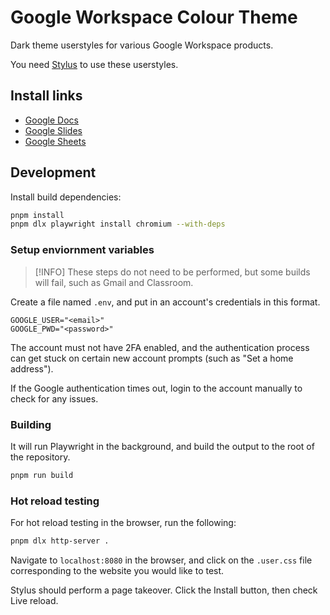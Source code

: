 # Google Workspace Colour Theme

Dark theme userstyles for various Google Workspace products.

You need [Stylus](https://github.com/openstyles/stylus?tab=readme-ov-file) to
use these userstyles.

## Install links

- [Google Docs](https://github.com/WalkQuackBack/google-suite-color-theme/raw/refs/heads/main/build.user.css)
- [Google Slides](https://github.com/WalkQuackBack/google-suite-color-theme/raw/refs/heads/main/slides.user.css)
- [Google Sheets](https://github.com/WalkQuackBack/google-suite-color-theme/raw/refs/heads/main/sheets.user.css)

## Development

Install build dependencies:

```bash
pnpm install
pnpm dlx playwright install chromium --with-deps
```

### Setup enviornment variables

> [!INFO]
> These steps do not need to be performed, but some builds will fail, such as
> Gmail and Classroom.

Create a file named `.env`, and put in an account's credentials in this format.

```
GOOGLE_USER="<email>"
GOOGLE_PWD="<password>"
```

The account must not have 2FA enabled, and the authentication process can get
stuck on certain new account prompts (such as "Set a home address").

If the Google authentication times out, login to the account manually to check
for any issues.

### Building

It will run Playwright in the background, and build the output to the root of
the repository.

```bash
pnpm run build
```

### Hot reload testing

For hot reload testing in the browser, run the following:

```bash
pnpm dlx http-server .
```

Navigate to `localhost:8080` in the browser, and click on the `.user.css` file
corresponding to the website you would like to test.

Stylus should perform a page takeover. Click the Install button, then check Live
reload.
